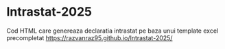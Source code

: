 # Intrastat-2025
Cod HTML care genereaza declaratia intrastat pe baza unui template excel precompletat
https://razvanraz95.github.io/Intrastat-2025/

